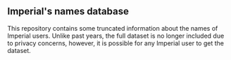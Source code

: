 ## Imperial's names database

This repository contains some truncated information about the names of Imperial users. Unlike past years, the full dataset is no longer included due to privacy concerns, however, it is possible for any Imperial user to get the dataset. 
